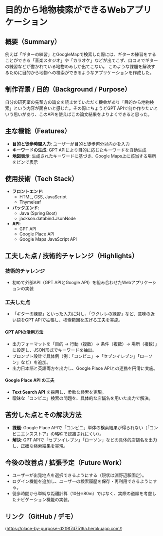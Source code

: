# 目的から地物検索ができるWebアプリケーション

## 概要（Summary）  
例えば「ギターの練習」とGoogleMapで検索した際には、ギターの練習をすることができる「音楽スタジオ」や「カラオケ」などが出てこず、口コミでギターの練習などが書かれている地物のみしか出てこない。
このような課題を解決するために目的から地物への検索ができるようなアプリケーションを作成した。

## 制作背景 / 目的（Background / Purpose）  
自分の研究室の先輩方の論文を読ませていただく機会があり「目的から地物検索」という内容が面白いと感じた。その際にちょうどGPT APIで何か作りたいという思いがあり、このAPIを使えばこの論文結果をよりよくできると思った。

## 主な機能（Features）  
- **目的と徒歩時間入力**: ユーザーが目的と徒歩何分以内かを入力  
- **キーワードの生成**: GPT APIにより目的に応じたキーワードを自動生成  
- **地図表示**: 生成されたキーワードに基づき、Google Maps上に該当する場所をピンで表示

## 使用技術（Tech Stack）  
- **フロントエンド**:  
  - HTML, CSS, JavaScript  
  - Thymeleaf
- **バックエンド**:  
  - Java (Spring Boot)  
  - jackson.databind.JsonNode
- **API**:  
  - GPT API  
  - Google Place API  
  - Google Maps JavaScript API

## 工夫した点 / 技術的チャレンジ（Highlights）

### 技術的チャレンジ  
- 初めて外部API（GPT APIとGoogle API）を組み合わせたWebアプリケーションの実装

### 工夫した点  
- 「ギターの練習」といった入力に対し、「ウクレレの練習」など、意味の近い語をGPT APIで拡張し、検索範囲を広げる工夫を実施。

#### GPT APIの活用方法  
- 出力フォーマットを「目的 → 行動（複数）→ 条件（複数）→ 場所（複数）」に設定し、JSON形式でキーワードを抽出。  
- プロンプト設計で具体例（例：「コンビニ」→「セブンイレブン」「ローソン」など）を追加。  
- 出力日本語と英語両方を出力し、Google Place APIとの連携を円滑に実施。

#### Google Place API の工夫  
- **Text Search API** を採用し、柔軟な検索を実現。  
- 曖昧な「コンビニ」検索の問題を、具体的な店舗名を用いた出力で解決。

## 苦労した点とその解決方法  
- **課題**: Google Place APIで「コンビニ」単体の検索結果が得られない（「コンビニエンスストア」の略称で認識されにくい）。
- **解決**: GPT APIで「セブンイレブン」「ローソン」などの具体的店舗名を出力し、正確な検索結果を実現。

## 今後の改善点 / 拡張予定（Future Work）  
- ユーザーが出発地点を選択できるようにする（現状は淵野辺駅固定）。  
- ログイン機能を追加し、ユーザーの検索履歴を保存・再利用できるようにする。  
- 徒歩時間から単純な距離計算（10分×80m）ではなく、実際の道順を考慮したナビゲーション機能の実装。

## リンク（GitHub / デモ）  
(https://place-by-purpose-d2f9f7d7519a.herokuapp.com/)
